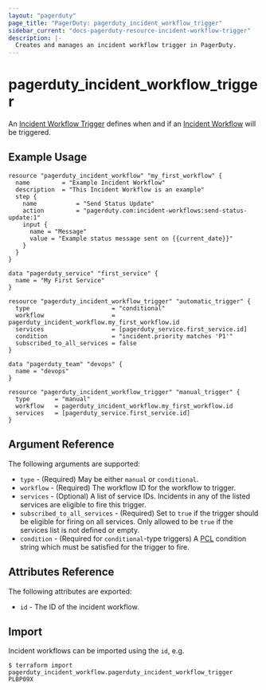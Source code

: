 ```yaml
---
layout: "pagerduty"
page_title: "PagerDuty: pagerduty_incident_workflow_trigger"
sidebar_current: "docs-pagerduty-resource-incident-workflow-trigger"
description: |-
  Creates and manages an incident workflow trigger in PagerDuty.
---
```


# pagerduty\_incident\_workflow\_trigger

An [Incident Workflow Trigger](https://support.pagerduty.com/docs/incident-workflows#triggers) defines when and if an [Incident Workflow](https://support.pagerduty.com/docs/incident-workflows) will be triggered.

## Example Usage

```hcl
resource "pagerduty_incident_workflow" "my_first_workflow" {
  name         = "Example Incident Workflow"
  description  = "This Incident Workflow is an example"
  step {
    name           = "Send Status Update"
    action         = "pagerduty.com:incident-workflows:send-status-update:1"
    input {
      name = "Message"
      value = "Example status message sent on {{current_date}}"
    }
  }
}

data "pagerduty_service" "first_service" {
  name = "My First Service"
}

resource "pagerduty_incident_workflow_trigger" "automatic_trigger" {
  type                       = "conditional"
  workflow                   = pagerduty_incident_workflow.my_first_workflow.id
  services                   = [pagerduty_service.first_service.id]
  condition                  = "incident.priority matches 'P1'"
  subscribed_to_all_services = false
}

data "pagerduty_team" "devops" {
  name = "devops"
}

resource "pagerduty_incident_workflow_trigger" "manual_trigger" {
  type       = "manual"
  workflow   = pagerduty_incident_workflow.my_first_workflow.id
  services   = [pagerduty_service.first_service.id]
}

```

## Argument Reference

The following arguments are supported:

* `type` - (Required) May be either `manual` or `conditional`.
* `workflow` - (Required) The workflow ID for the workflow to trigger.
* `services` - (Optional) A list of service IDs. Incidents in any of the listed services are eligible to fire this trigger.
* `subscribed_to_all_services` - (Required) Set to `true` if the trigger should be eligible for firing on all services. Only allowed to be `true` if the services list is not defined or empty.
* `condition` - (Required for `conditional`-type triggers) A [PCL](https://developer.pagerduty.com/docs/ZG9jOjM1NTE0MDc0-pcl-overview) condition string which must be satisfied for the trigger to fire.

## Attributes Reference

The following attributes are exported:

* `id` - The ID of the incident workflow.

## Import

Incident workflows can be imported using the `id`, e.g.

```
$ terraform import pagerduty_incident_workflow.pagerduty_incident_workflow_trigger PLBP09X
```
